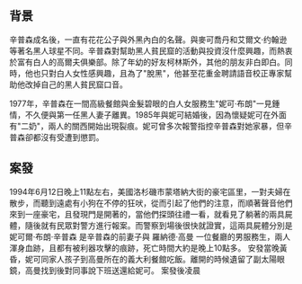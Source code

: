 ## 背景
辛普森成名後，一直有花花公子與外黑內白的名聲。與麥可喬丹和艾爾文·约翰逊等著名黑人球星不同。辛普森對幫助黑人貧民窟的活動與投資沒什麼興趣，而熱衷於富有白人的高爾夫俱樂部。除了年幼的好友柯林斯外，其他的朋友非白即白。同時，他也只對白人女性感興趣，且為了"脫黑"，他甚至花重金聘請語音校正專家幫助他改掉自己的黑人貧民窟口音。

1977年，辛普森在一間高級餐館與金髮碧眼的白人女服務生"妮可·布朗"一見鍾情，不久便與第一任黑人妻子離異。1985年與妮可結婚後，因為懷疑妮可在外面有"二奶"，兩人的關西開始出現裂痕。妮可曾多次報警指控辛普森對她家暴，但辛普森卻都沒有受遭到懲罰。

## 案發
1994年6月12日晚上11點左右，美國洛杉磯市蒙塔納大街的豪宅區里，一對夫婦在散步，而聽到遠處有小狗在不停的狂吠，從而引起了他們的注意，而順著聲音他們來到一座豪宅，且發現門是開著的，當他們探頭往禮一看，就看見了躺著的兩具屍體，隨後就有民眾對警方進行報案。而警察到場後很快就證實，這兩具屍體分別是 妮可爾·布朗·辛普森 是辛普森的前妻子與 羅納德·高曼 一位餐廳的男服務生，兩人渾身血跡，且都有被利器攻擊的痕跡，死亡時間大約是晚上10點多。
安發當晚黃昏，妮可同家人孩子到高曼所在的義大利餐館吃飯。離開的時候遺留了副太陽眼鏡，高曼找到後對同事說下班送還給妮可。
案發後凌晨